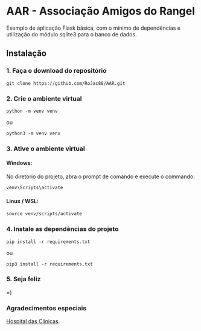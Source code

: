 
# AAR - Associação Amigos do Rangel
Exemplo de aplicação Flask básica, com o mínimo de dependências e utilização do módulo sqlite3 para o banco de dados. 

## Instalação 

### 1. Faça o download do repositório
```
git clone https://github.com/RoJac88/AAR.git 
```

### 2. Crie o ambiente virtual
```
python -m venv venv
```
ou
```
python3 -m venv venv
```
### 3. Ative o ambiente virtual
#### Windows:
No diretório do projeto, abra o prompt de comando e execute o commando:
```
venv\Scripts\activate
```
#### Linux / WSL:
```
source venv/scripts/activate
```
### 4. Instale as dependências do projeto
```
pip install -r requirements.txt
```
ou
```
pip3 install -r requirements.txt
```
### 5. Seja feliz
=)


### Agradecimentos especiais
[Hospital das Clínicas](https://www.hc.fm.usp.br/).

